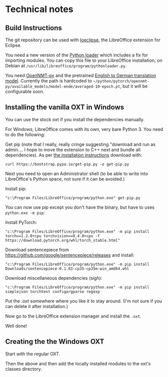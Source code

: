 # Technical notes

## Build Instructions

The git repository can be used with
[loeclipse](https://libreoffice.github.io/loeclipse/), the LibreOffice
extension for Eclipse.

You need a new version of the [Python
loader](https://github.com/LibreOffice/core/blob/master/pyuno/source/loader/pythonloader.py)
which includes a fix for importing modules. You can copy this file to
your LibreOffice installation, on Debian at
`/usr/lib/libreoffice/program/pythonloader.py`.

You need [OpenNMT-py](https://github.com/OpenNMT/OpenNMT-py) and the
pretrained [English to German translation model](http://opennmt.net/Models-py/).
Currently the path is hardcoded to
`~/python/pytorch/opennmt-py/available_models/model-ende/averaged-10-epoch.pt`,
but it will be configurable soon.

## Installing the vanilla OXT in Windows

You can use the stock oxt if you install the dependencies manually.

For Windows, LibreOffice comes with its own, very bare Python 3. You need to do the following:

Get pip (note that I really, really cringe suggesting "download and run as admin.... I hope to move the extension to C++ next and bundle all dependencies). As per [the installation instructions](https://pip.pypa.io/en/stable/installing/) download with:
```
curl https://bootstrap.pypa.io/get-pip.py -o get-pip.py
```

Next you need to open an Administrator shell (to be able to write into LibreOffice's Python space, not sure if it can be avoided.)

Install pip:
```
"c:\Program Files/LibreOffice/program/python.exe" get-pip.py
```

You can now use pip except you don't have the binary, but have to uses `python.exe -m pip`:

Install PyTorch:

```
"c:\Program Files/LibreOffice/program/python.exe" -m pip install torch==1.2.0+cpu torchvision==0.4.0+cpu -f https://download.pytorch.org/whl/torch_stable.html"
```
 
Download sentencepiece from https://github.com/google/sentencepiece/releases and install:

 ```
"c:\Program Files/LibreOffice/program/python.exe" -m pip install Downloads/sentencepiece-0.1.83-cp35-cp35m-win_amd64.whl
```

Download miscellaneous dependencies (sigh):
```
"c:\Program Files/LibreOffice/program/python.exe" -m pip install simplejson torchtext configargparse regexp
```

Put the .oxt somewhere where you like it to stay around. (I'm not sure if you can delete it after installation.)

Now go to the LibreOffice extension manager and install the `.oxt`.

Well done!

## Creating the the Windows OXT

Start with the regular OXT.

Then the above and then add the locally installed modules to the oxt's classes directory.

